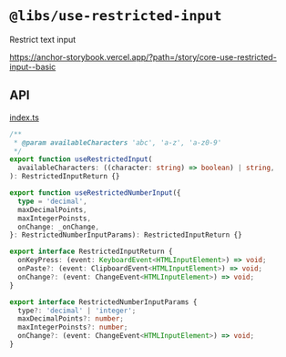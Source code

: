 # `@libs/use-restricted-input`

Restrict text input

<https://anchor-storybook.vercel.app/?path=/story/core-use-restricted-input--basic>

## API

<!-- source index.ts --pick "RestrictedInputReturn useRestrictedInput RestrictedNumberInputParams useRestrictedNumberInput" -->

[index.ts](index.ts)

```ts
/**
 * @param availableCharacters 'abc', 'a-z', 'a-z0-9'
 */
export function useRestrictedInput(
  availableCharacters: ((character: string) => boolean) | string,
): RestrictedInputReturn {}

export function useRestrictedNumberInput({
  type = 'decimal',
  maxDecimalPoints,
  maxIntegerPoinsts,
  onChange: _onChange,
}: RestrictedNumberInputParams): RestrictedInputReturn {}

export interface RestrictedInputReturn {
  onKeyPress: (event: KeyboardEvent<HTMLInputElement>) => void;
  onPaste?: (event: ClipboardEvent<HTMLInputElement>) => void;
  onChange?: (event: ChangeEvent<HTMLInputElement>) => void;
}

export interface RestrictedNumberInputParams {
  type?: 'decimal' | 'integer';
  maxDecimalPoints?: number;
  maxIntegerPoinsts?: number;
  onChange?: (event: ChangeEvent<HTMLInputElement>) => void;
}
```

<!-- /source -->
